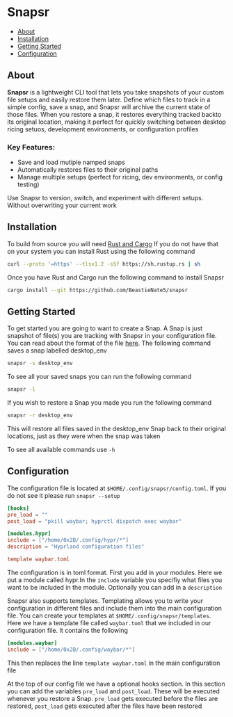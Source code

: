 # Snapsr

- [About](#about)
- [Installation](#installation)
- [Getting Started](#getting-started)
- [Configuration](#configuration)

## About
**Snapsr** is a lightweight CLI tool that lets you take snapshots of your custom file setups and easily restore them later. Define which files to track in a simple config, save a snap, and Snapsr will archive the current state of those files. When you restore a snap, it restores everything tracked backto its original location, making it perfect for quickly switching between desktop ricing setuos, development environments, or configuration profiles

### Key Features:
- Save and load mutiple namped snaps
- Automatically restores files to their original paths
- Manage multiple setups (perfect for ricing, dev environments, or config testing)

Use Snapsr to version, switch, and experiment with different setups. Without overwriting your current work

## Installation
To build from source you will need [Rust and Cargo](https://www.rust-lang.org/tools/install)
If you do not have that on your system you can install Rust using the following command

```bash
curl --proto '=https' --tlsv1.2 -sSf https://sh.rustup.rs | sh
```

Once you have Rust and Cargo run the following command to install Snapsr

```bash
cargo install --git https://github.com/BeastieNate5/snapsr
```


## Getting Started
To get started you are going to want to create a Snap. A Snap is just snapshot of file(s) you are tracking with Snapsr in your configuration file. You can read about the format of the file [here](#configuration). The following command saves a snap labelled desktop_env

```bash
snapsr -s desktop_env
```

To see all your saved snaps you can run the following command

```bash
snapsr -l
```

If you wish to restore a Snap you made you run the following command

```bash
snapsr -r desktop_env
```

This will restore all files saved in the desktop_env Snap back to their original locations, just as they were when the snap was taken


To see all available commands use `-h`

## Configuration
The configuration file is located at `$HOME/.config/snapsr/config.toml`. If you do not see it please run `snapsr --setup`

```toml
[hooks]
pre_load = ""
post_load = "pkill waybar; hyprctl dispatch exec waybar"

[modules.hypr]
include = ["/home/0x2B/.config/hypr/*"]
description = "Hyprland configuration files"

template waybar.toml
```

The configuration is in toml format. First you add in your modules. Here we put a module called hypr.In the `include` variable you specifiy what files you want to be included in the module. Optionally you can add in a `description`

Snapsr also supports templates. Templating allows you to write your configuration in different files and include them into the main configuration file. You can create your templates at `$HOME/.config/snapsr/templates`. Here we have a template file called `waybar.toml` that we included in our configuration file. It contains the following

```toml
[modules.waybar]
include = ["/home/0x2B/.config/waybar/*"]
```

This then replaces the line `template waybar.toml` in the main configuration file

At the top of our config file we have a optional hooks section. In this section you can add the variables `pre_load` and `post_load`. These will be executed whenever you restore a Snap. `pre_load` gets executed before the files are restored, `post_load` gets executed after the files have been restored
